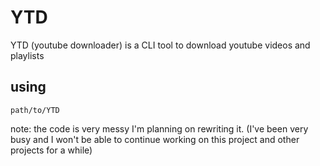 # YTD  
YTD (youtube downloader) is a CLI tool to download youtube videos and playlists  

## using
`path/to/YTD`


note: the code is very messy I'm planning on rewriting it. (I've been very busy and I won't be able to continue working on this project and other projects for a while)